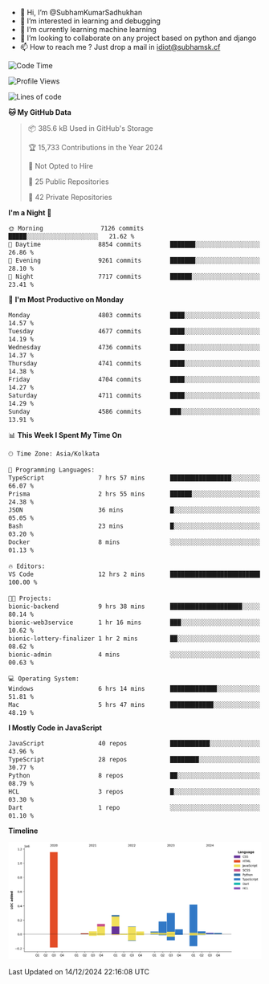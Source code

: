 - 👋 Hi, I’m @SubhamKumarSadhukhan
- 👀 I’m interested in learning and debugging
- 🌱 I’m currently learning machine learning
- 💞️ I’m looking to collaborate on any project based on python and django
- 📫 How to reach me ?
      Just drop a mail in idiot@subhamsk.cf

<!---
SubhamKumarSadhukhan/SubhamKumarSadhukhan is a ✨ special ✨ repository because its `README.md` (this file) appears on your GitHub profile.
You can click the Preview link to take a look at your changes.
--->


<!--START_SECTION:waka-->
![Code Time](http://img.shields.io/badge/Code%20Time-2%2C668%20hrs%206%20mins-blue)

![Profile Views](http://img.shields.io/badge/Profile%20Views-0-blue)

![Lines of code](https://img.shields.io/badge/From%20Hello%20World%20I%27ve%20Written-2.8%20million%20lines%20of%20code-blue)

**🐱 My GitHub Data** 

> 📦 385.6 kB Used in GitHub's Storage 
 > 
> 🏆 15,733 Contributions in the Year 2024
 > 
> 🚫 Not Opted to Hire
 > 
> 📜 25 Public Repositories 
 > 
> 🔑 42 Private Repositories 
 > 
**I'm a Night 🦉** 

```text
🌞 Morning                7126 commits        █████░░░░░░░░░░░░░░░░░░░░   21.62 % 
🌆 Daytime                8854 commits        ███████░░░░░░░░░░░░░░░░░░   26.86 % 
🌃 Evening                9261 commits        ███████░░░░░░░░░░░░░░░░░░   28.10 % 
🌙 Night                  7717 commits        ██████░░░░░░░░░░░░░░░░░░░   23.41 % 
```
📅 **I'm Most Productive on Monday** 

```text
Monday                   4803 commits        ████░░░░░░░░░░░░░░░░░░░░░   14.57 % 
Tuesday                  4677 commits        ████░░░░░░░░░░░░░░░░░░░░░   14.19 % 
Wednesday                4736 commits        ████░░░░░░░░░░░░░░░░░░░░░   14.37 % 
Thursday                 4741 commits        ████░░░░░░░░░░░░░░░░░░░░░   14.38 % 
Friday                   4704 commits        ████░░░░░░░░░░░░░░░░░░░░░   14.27 % 
Saturday                 4711 commits        ████░░░░░░░░░░░░░░░░░░░░░   14.29 % 
Sunday                   4586 commits        ███░░░░░░░░░░░░░░░░░░░░░░   13.91 % 
```


📊 **This Week I Spent My Time On** 

```text
🕑︎ Time Zone: Asia/Kolkata

💬 Programming Languages: 
TypeScript               7 hrs 57 mins       █████████████████░░░░░░░░   66.07 % 
Prisma                   2 hrs 55 mins       ██████░░░░░░░░░░░░░░░░░░░   24.38 % 
JSON                     36 mins             █░░░░░░░░░░░░░░░░░░░░░░░░   05.05 % 
Bash                     23 mins             █░░░░░░░░░░░░░░░░░░░░░░░░   03.20 % 
Docker                   8 mins              ░░░░░░░░░░░░░░░░░░░░░░░░░   01.13 % 

🔥 Editors: 
VS Code                  12 hrs 2 mins       █████████████████████████   100.00 % 

🐱‍💻 Projects: 
bionic-backend           9 hrs 38 mins       ████████████████████░░░░░   80.14 % 
bionic-web3service       1 hr 16 mins        ███░░░░░░░░░░░░░░░░░░░░░░   10.62 % 
bionic-lottery-finalizer 1 hr 2 mins         ██░░░░░░░░░░░░░░░░░░░░░░░   08.62 % 
bionic-admin             4 mins              ░░░░░░░░░░░░░░░░░░░░░░░░░   00.63 % 

💻 Operating System: 
Windows                  6 hrs 14 mins       █████████████░░░░░░░░░░░░   51.81 % 
Mac                      5 hrs 47 mins       ████████████░░░░░░░░░░░░░   48.19 % 
```

**I Mostly Code in JavaScript** 

```text
JavaScript               40 repos            ███████████░░░░░░░░░░░░░░   43.96 % 
TypeScript               28 repos            ████████░░░░░░░░░░░░░░░░░   30.77 % 
Python                   8 repos             ██░░░░░░░░░░░░░░░░░░░░░░░   08.79 % 
HCL                      3 repos             █░░░░░░░░░░░░░░░░░░░░░░░░   03.30 % 
Dart                     1 repo              ░░░░░░░░░░░░░░░░░░░░░░░░░   01.10 % 
```



**Timeline**

![Lines of Code chart](https://raw.githubusercontent.com/SubhamKumarSadhukhan/SubhamKumarSadhukhan/main/assets/bar_graph.png)


 Last Updated on 14/12/2024 22:16:08 UTC
<!--END_SECTION:waka-->

